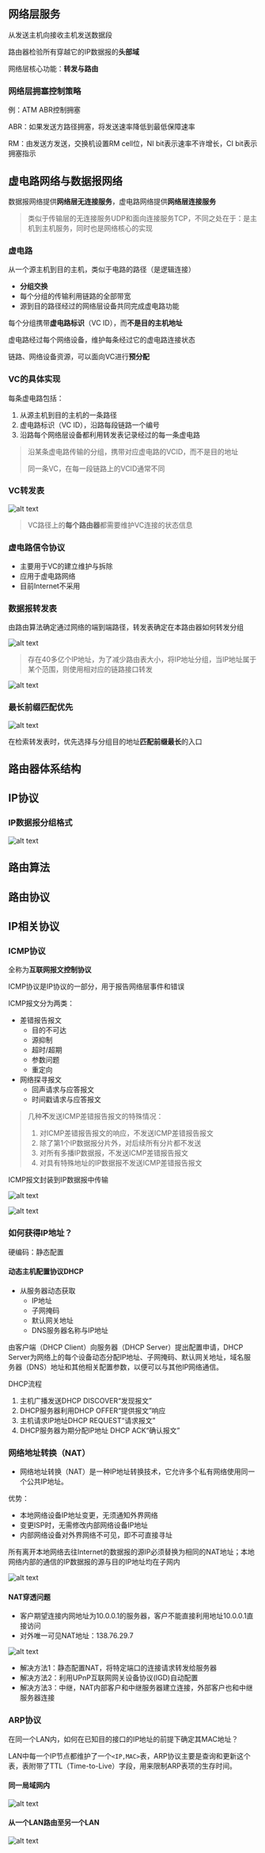 ## 网络层服务

从发送主机向接收主机发送数据段

路由器检验所有穿越它的IP数据报的**头部域**

网络层核心功能：**转发与路由**

### 网络层拥塞控制策略

例：ATM ABR控制拥塞

ABR：如果发送方路径拥塞，将发送速率降低到最低保障速率

RM：由发送方发送，交换机设置RM cell位，NI bit表示速率不许增长，CI bit表示拥塞指示

## 虚电路网络与数据报网络

数据报网络提供**网络层无连接服务**，虚电路网络提供**网络层连接服务**

> 类似于传输层的无连接服务UDP和面向连接服务TCP，不同之处在于：是主机到主机服务，同时也是网络核心的实现

### 虚电路

从一个源主机到目的主机，类似于电路的路径（是逻辑连接）

- **分组交换**
- 每个分组的传输利用链路的全部带宽
- 源到目的路径经过的网络层设备共同完成虚电路功能

每个分组携带**虚电路标识**（VC ID），而**不是目的主机地址**

虚电路经过每个网络设备，维护每条经过它的虚电路连接状态

链路、网络设备资源，可以面向VC进行**预分配**

### VC的具体实现

每条虚电路包括：

1. 从源主机到目的主机的一条路径
2. 虚电路标识（VC ID），沿路每段链路一个编号
3. 沿路每个网络层设备都利用转发表记录经过的每一条虚电路

> 沿某条虚电路传输的分组，携带对应虚电路的VCID，而不是目的地址
>
> 同一条VC，在每一段链路上的VCID通常不同

### VC转发表

![alt text](image-20.png)

> VC路径上的**每个路由器**都需要维护VC连接的状态信息

### 虚电路信令协议

- 主要用于VC的建立维护与拆除
- 应用于虚电路网络
- 目前Internet不采用

### 数据报转发表

由路由算法确定通过网络的端到端路径，转发表确定在本路由器如何转发分组

![alt text](image-21.png)

> 存在40多亿个IP地址，为了减少路由表大小，将IP地址分组，当IP地址属于某个范围，则使用相对应的链路接口转发

![alt text](image-22.png)

### 最长前缀匹配优先

![alt text](image-23.png)

在检索转发表时，优先选择与分组目的地址**匹配前缀最长**的入口

## 路由器体系结构



## IP协议

### IP数据报分组格式

![alt text](image-24.png)

## 路由算法



## 路由协议


## IP相关协议

### ICMP协议

全称为**互联网报文控制协议**

ICMP协议是IP协议的一部分，用于报告网络层事件和错误

ICMP报文分为两类：

- 差错报告报文
    - 目的不可达
    - 源抑制
    - 超时/超期
    - 参数问题
    - 重定向
- 网络探寻报文
    - 回声请求与应答报文
    - 时间戳请求与应答报文

> 几种**不**发送ICMP差错报告报文的特殊情况：
>
> 1. 对ICMP差错报告报文的响应，不发送ICMP差错报告报文
> 2. 除了第1个IP数据报分片外，对后续所有分片都不发送
> 3. 对所有多播IP数据报，不发送ICMP差错报告报文
> 4. 对具有特殊地址的IP数据报不发送ICMP差错报告报文

ICMP报文封装到IP数据报中传输

![alt text](image-27.png)

![alt text](image-28.png)

### 如何获得IP地址？

硬编码：静态配置

#### 动态主机配置协议DHCP

- 从服务器动态获取
    - IP地址
    - 子网掩码
    - 默认网关地址
    - DNS服务器名称与IP地址

由客户端（DHCP Client）向服务器（DHCP Server）提出配置申请，DHCP Server为网络上的每个设备动态分配IP地址、子网掩码、默认网关地址，域名服务器（DNS）地址和其他相关配置参数，以便可以与其他IP网络通信。

DHCP流程

1. 主机广播发送DHCP DISCOVER“发现报文”
2. DHCP服务器利用DHCP OFFER“提供报文”响应
3. 主机请求IP地址DHCP REQUEST“请求报文”
4. DHCP服务器为期分配IP地址 DHCP ACK“确认报文”

### 网络地址转换（NAT）

- 网络地址转换（NAT）是一种IP地址转换技术，它允许多个私有网络使用同一个公共IP地址。

优势：

- 本地网络设备IP地址变更，无须通知外界网络
- 变更ISP时，无需修改内部网络设备IP地址
- 内部网络设备对外界网络不可见，即不可直接寻址

所有离开本地网络去往Internet的数据报的源IP必须替换为相同的NAT地址；本地网络内部的通信的IP数据报的源与目的IP地址均在子网内

![alt text](image-29.png)

#### NAT穿透问题

- 客户期望连接内网地址为10.0.0.1的服务器，客户不能直接利用地址10.0.0.1直接访问
- 对外唯一可见NAT地址：138.76.29.7

![alt text](image-30.png)

- 解决方法1：静态配置NAT，将特定端口的连接请求转发给服务器
- 解决方法2：利用UPnP互联网网关设备协议(IGD)自动配置
- 解决方法3：中继，NAT内部客户和中继服务器建立连接，外部客户也和中继服务器连接

### ARP协议

在同一个LAN内，如何在已知目的接口的IP地址的前提下确定其MAC地址？

LAN中每一个IP节点都维护了一个`<IP,MAC>`表，ARP协议主要是查询和更新这个表，表附带了TTL（Time-to-Live）字段，用来限制ARP表项的生存时间。

#### 同一局域网内

![alt text](image-31.png)

#### 从一个LAN路由至另一个LAN

![alt text](image-32.png)